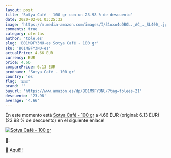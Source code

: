 ```yaml
---
layout: post
title: 'Sotya Café - 100 gr con un 23.98 % de descuento'
date: 2020-02-01 03:25:32
image: 'https://m.media-amazon.com/images/I/31oxo4oDBOL._AC_._SL400_.jpg'
comments: true
category: ofertas
author: 'tole.es'
slug: 'B01M9FY3NU-es Sotya Café - 100 gr'
sku: 'B01M9FY3NU-es'
actualPrice: 4.66 EUR
currency: EUR
price: 4.66
comparePrice: 6.13 EUR
prodname: 'Sotya Café - 100 gr'
country: 'es'
flag: '🇪🇸'
brand: ''
buyurl: 'https://www.amazon.es/dp/B01M9FY3NU/?tag=tolees-21'
descuento: '23.98'
average: '4.66'
---
```


En este momento está [Sotya Café - 100 gr](https://www.amazon.es/dp/B01M9FY3NU/?tag=tolees-21) a 4.66 EUR (original: 6.13 EUR) (23.98 %  de descuento) en el siguiente enlace!

[![Sotya Café - 100 gr](https://m.media-amazon.com/images/I/31oxo4oDBOL._AC_._SL400_.jpg)](https://www.amazon.es/dp/B01M9FY3NU/?tag=tolees-21)

🔎:


[🛒 Aquí!!!](https://www.amazon.es/dp/B01M9FY3NU/?tag=tolees-21)
